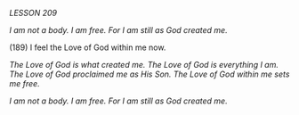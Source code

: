 *LESSON 209*

*I am not a body. I am free.*
*For I am still as God created me.*

(189) I feel the Love of God within me now.

_The Love of God is what created me. The Love of God is everything I am. The Love of God proclaimed me as His Son. The Love of God within me sets me free._

*I am not a body. I am free.*
*For I am still as God created me.*